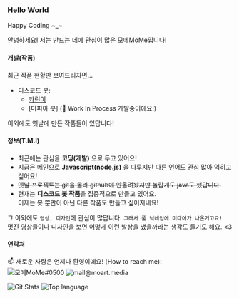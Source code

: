 ### Hello World

Happy Coding \~_\~  
  
안녕하세요! 저는 만드는 데에 관심이 많은 모메MoMe입니다!  

#### 개발(작품)

최근 작품 현황만 보여드리자면...

- 디스코드 봇:
    - [카린이](https://discord.com/oauth2/authorize?client_id=708704657920491592&scope=bot&permissions=3525696)
    - [마피아 봇] (🚧 Work In Process 개발중이에요!)
    
이외에도 옛날에 만든 작품들이 있답니다!



#### 정보(T.M.I)

- 최근에는 관심을 **코딩(개발)** 으로 두고 있어요!
- 지금은 메인으로 **Javascript(node.js)** 을 다루지만 다른 언어도 관심 많아 익히고 싶어요!
- ~~옛날 프로젝트는 git을 몰라 github에 안올려놨지만 놀랍게도 java도 했답니다.~~
- 현재는 **디스코드 봇 작품**을 집중적으로 만들고 있어요.  
이제는 봇 뿐만이 아닌 다른 작품도 만들고 싶어지네요! 

그 이외에도 `영상, 디자인`에 관심이 많답니다. `그래서 풀 닉네임에 미디어가 나온거고요!`  
멋진 영상물이나 디자인을 보면 어떻게 이런 발상을 냈을까라는 생각도 들기도 해요.  <3


#### 연락처
📫 새로운 사람은 언제나 환영이에요! (How to reach me):  
![모메MoMe#0500](https://img.shields.io/badge/-%EB%AA%A8%EB%A9%94MoMe%EF%BC%830500-7289da?logo=Discord&logoColor=white) ![mail@moart.media](https://img.shields.io/badge/-mail@moart.media-ffcd00?logo=Mail.Ru&logoColor=white&link=mailto:mail@moart.media)

![Git Stats](https://github-readme-stats.vercel.app/api?username=moartmedia&show_icons=true&theme=graywhite) ![Top language](https://readme-stats-cfgj2cxdy.vercel.app/api/top-langs/?username=MoartMedia&hide=c%23,css,html&theme=graywhite)

<!--
**MoartMedia/MoartMedia** is a ✨ _special_ ✨ repository because its `README.md` (this file) appears on your GitHub profile.

Here are some ideas to get you started:

- 🔭 I’m currently working on ...
- 🌱 I’m currently learning ...
- 👯 I’m looking to collaborate on ...
- 🤔 I’m looking for help with ...
- 💬 Ask me about ...
- 📫 How to reach me: ...
- 😄 Pronouns: ...
- ⚡ Fun fact: ...
-->

